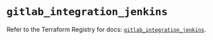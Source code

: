 # `gitlab_integration_jenkins`

Refer to the Terraform Registry for docs: [`gitlab_integration_jenkins`](https://registry.terraform.io/providers/gitlabhq/gitlab/17.3.1/docs/resources/integration_jenkins).

